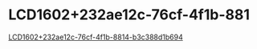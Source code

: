 # LCD1602+232ae12c-76cf-4f1b-881

[LCD1602+232ae12c-76cf-4f1b-8814-b3c388d1b694](LCD1602+232ae12c-76cf-4f1b-881/LCD1602+232ae12c-76cf-4f1b-8814-b3c388d1b694.md "LCD1602+232ae12c-76cf-4f1b-8814-b3c388d1b694")

